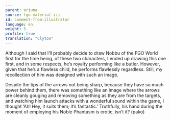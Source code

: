 ```yaml
---
parent: arjuna
source: fgo-material-iii
id: comment-from-illustrator
language: en
weight: 5
profile: true
translation: "Clyton"
---
```


Although I said that I’ll probably decide to draw Nobbu of the FGO World first for the time being, of these two characters, I ended up drawing this one first, and in some respects, he’s royalty performing like a butler. However, given that he’s a flawless child, he performs flawlessly regardless. Still, my recollection of him was designed with such an image.

Despite the tips of the arrows not being sharp, because they have so much power behind them, there was something like an image where the arrows are cleanly gouging and removing something as they are from the targets, and watching him launch attacks with a wonderful sound within the game, I thought ‘Ah! Hey, it suits them; it’s fantastic.’ Truthfully, his hand during the moment of employing his Noble Phantasm is erotic, isn’t it? (pako)
